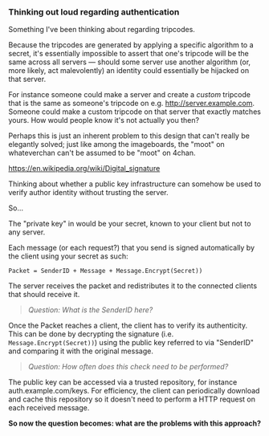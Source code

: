 ### Thinking out loud regarding authentication

Something I've been thinking about regarding tripcodes.

Because the tripcodes are generated by applying a specific
algorithm to a secret, it's essentially impossible to assert
that one's tripcode will be the same across all servers —
should some server use another algorithm (or, more likely,
act malevolently) an identity could essentially be hijacked
on that server.

For instance someone could make a server and create a 
*custom* tripcode that is the same as someone's tripcode
on e.g. http://server.example.com. Someone could make a
custom tripcode on that server that exactly matches yours.
How would people know it's not actually you then?

Perhaps this is just an inherent problem to this design
that can't really be elegantly solved; just like among
the imageboards, the "moot" on whateverchan can't be
assumed to be "moot" on 4chan.

https://en.wikipedia.org/wiki/Digital_signature

Thinking about whether a public key infrastructure can
somehow be used to verify author identity without trusting
the server.

So...

The "private key" in would be your secret, known to your
client but not to any server.

Each message (or each request?) that you send is signed
automatically by the client using your secret as such:

```Packet = SenderID + Message + Message.Encrypt(Secret))```

The server receives the packet and redistributes it to the
connected clients that should receive it.

> *Question: What is the SenderID here?*

Once the Packet reaches a client, the client has to verify
its authenticity. This can be done by decrypting the signature
(i.e. `Message.Encrypt(Secret))`) using the public key referred
to via "SenderID" and comparing it with the original message.

> *Question: How often does this check need to be performed?*

The public key can be accessed via a trusted repository,
for instance auth.example.com/keys. For efficiency, the client
can periodically download and cache this repository so it doesn't
need to perform a HTTP request on each received message.

**So now the question becomes: what are the problems with this approach?**
